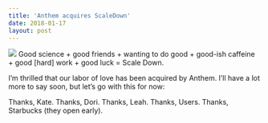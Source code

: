```yaml
---
title: 'Anthem acquires ScaleDown'
date: 2018-01-17
layout: post
---
```


![ ](https://www.dropbox.com/s/8n97d39dzmbrog9/logo-scaledown.jpg?dl=0)
Good science + good friends + wanting to do good + good-ish caffeine + good [hard] work + good luck = Scale Down.

I’m thrilled that our labor of love has been acquired by Anthem. I’ll have a lot more to say soon, but let’s go with this for now:

Thanks, Kate.
Thanks, Dori.
Thanks, Leah.
Thanks, Users.
Thanks, Starbucks (they open early).
